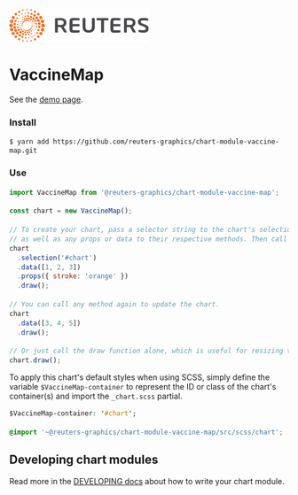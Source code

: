 ![](./badge.svg)

# VaccineMap

See the [demo page](https://reuters-graphics.github.io/chart-module-vaccine-map/).

### Install

```
$ yarn add https://github.com/reuters-graphics/chart-module-vaccine-map.git
```

### Use

```javascript
import VaccineMap from '@reuters-graphics/chart-module-vaccine-map';

const chart = new VaccineMap();

// To create your chart, pass a selector string to the chart's selection method,
// as well as any props or data to their respective methods. Then call draw.
chart
  .selection('#chart')
  .data([1, 2, 3])
  .props({ stroke: 'orange' })
  .draw();

// You can call any method again to update the chart.
chart
  .data([3, 4, 5])
  .draw();

// Or just call the draw function alone, which is useful for resizing the chart.
chart.draw();
```

To apply this chart's default styles when using SCSS, simply define the variable `$VaccineMap-container` to represent the ID or class of the chart's container(s) and import the `_chart.scss` partial.

```CSS
$VaccineMap-container: '#chart';

@import '~@reuters-graphics/chart-module-vaccine-map/src/scss/chart';
```

## Developing chart modules

Read more in the [DEVELOPING docs](./DEVELOPING.md) about how to write your chart module.